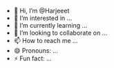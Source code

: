 - 👋 Hi, I’m @Harjeeet
- 👀 I’m interested in ...
- 🌱 I’m currently learning ...
- 💞️ I’m looking to collaborate on ...
- 📫 How to reach me ...
- 😄 Pronouns: ...
- ⚡ Fun fact: ...

<!---
Harjeeet/Harjeeet is a ✨ special ✨ repository because its `README.md` (this file) appears on your GitHub profile.
You can click the Preview link to take a look at your changes.
--->

